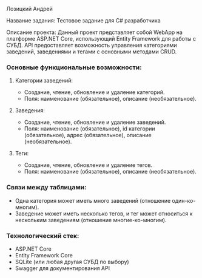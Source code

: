 Лозицкий Андрей

Название задания: Тестовое задание для С# разработчика

Описание проекта:
Данный проект представляет собой WebApp на платформе ASP.NET Core, использующий Entity Framework для работы с СУБД. API предоставляет возможность управления категориями заведений, заведениями и тегами с основными методами CRUD. 

### Основные функциональные возможности:
1. Категории заведений:
   - Создание, чтение, обновление и удаление категорий.
   - Поля: наименование (обязательное), описание (необязательное).

2. Заведения:
   - Создание, чтение, обновление и удаление заведений.
   - Поля: наименование (обязательное), id категории (обязательное), адрес (обязательное), описание (необязательное).

3. Теги:
   - Создание, чтение, обновление и удаление тегов.
   - Поля: наименование (обязательное), описание (необязательное).

### Связи между таблицами:
- Одна категория может иметь много заведений (отношение один-ко-многим).
- Заведение может иметь несколько тегов, и тег может относиться к нескольким заведениям (отношение многие-ко-многим).

### Технологический стек:
- ASP.NET Core
- Entity Framework Core
- SQLite (или любая другая СУБД по выбору)
- Swagger для документирования API
